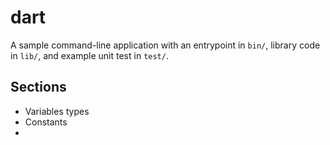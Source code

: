 # dart

A sample command-line application with an entrypoint in `bin/`, library code
in `lib/`, and example unit test in `test/`.

## Sections

* Variables types
* Constants
*
